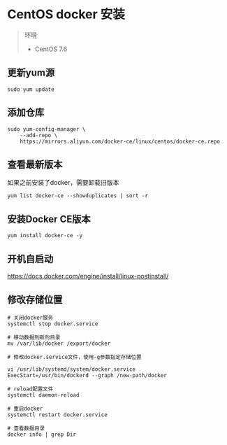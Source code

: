 # CentOS docker 安装

> 环境
>
> - CentOS 7.6

## 更新yum源

```
sudo yum update
```

## 添加仓库

```
sudo yum-config-manager \
    --add-repo \
    https://mirrors.aliyun.com/docker-ce/linux/centos/docker-ce.repo
```

## 查看最新版本

如果之前安装了docker，需要卸载旧版本

```
yum list docker-ce --showduplicates | sort -r
```

## 安装Docker CE版本

```
yum install docker-ce -y
```

## 开机自启动

https://docs.docker.com/engine/install/linux-postinstall/

## 修改存储位置

```
# 关闭docker服务
systemctl stop docker.service

# 移动数据到新的目录
mv /var/lib/docker /export/docker

# 修改docker.service文件，使用-g参数指定存储位置

vi /usr/lib/systemd/system/docker.service  
ExecStart=/usr/bin/dockerd --graph /new-path/docker 

# reload配置文件 
systemctl daemon-reload 

# 重启docker 
systemctl restart docker.service

# 查看数据目录
docker info | grep Dir
```